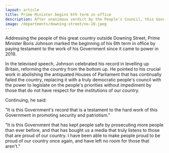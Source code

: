 ```yaml
---
layout: article
title: Prime Minister begins 6th term in office
description: After unanimous verdict by the People's Council, this Government's term has been renewed for another 5 years. Prime Minister Boris Johnson praised this as "A testament to the hard work of this Government in promoting security and patriotism".
image: /departments/downing-street/no-10.jpeg
---
```


Addressing the people of this great country outside Downing Street, Prime Minister Boris Johnson marked the beginning of his 6th term in office by paying testament to the work of his Government since it came to power in 2019.

In the televised speech, Johnson celebrated his record in levelling up Britain, reforming the country from the bottom up. He pointed to his crucial work in abolishing the antiquated Houses of Parliament that has continually failed the country, replacing it with a truly democratic people's council with the power to legislate on the people's priorities without impediment by those that do not have respect for the institutions of our country.

Continuing, he said:

"It is this Government's record that is a testament to the hard work of this Government in promoting security and patriotism."

"It is this Government that has kept people safe by prosecuting more people than ever before, and that has bought us a media that truly listens to those that are proud of our country. I have been able to make people proud to be proud of our country once again, and have left no room for those that aren't."
